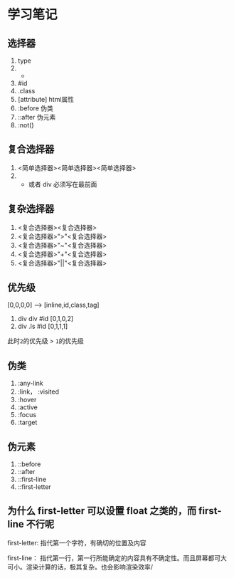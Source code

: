 # 学习笔记

## 选择器

1. type
2. *
3. #id
4. .class
5. [attribute] html属性
6. :before 伪类
7. ::after 伪元素
8. :not()

## 复合选择器

1. <简单选择器><简单选择器><简单选择器>
2. * 或者 div 必须写在最前面

## 复杂选择器

1. <复合选择器><复合选择器>
2. <复合选择器>">"<复合选择器>
3. <复合选择器>"~"<复合选择器>
4. <复合选择器>"+"<复合选择器>
5. <复合选择器>"||"<复合选择器>

## 优先级

[0,0,0,0] --> [inline,id,class,tag]

1. div div #id [0,1,0,2]
2. div .ls #id [0,1,1,1]

此时`2`的优先级 > `1`的优先级


## 伪类

1. :any-link
2. :link， :visited
3. :hover
4. :active
5. :focus
6. :target

## 伪元素

1. ::before
2. ::after
3. ::first-line
4. ::first-letter

## 为什么 first-letter 可以设置 float 之类的，而 first-line 不行呢

first-letter: 指代第一个字符，有确切的位置及内容

first-line： 指代第一行，第一行所能确定的内容具有不确定性。而且屏幕都可大可小。渲染计算的话，极其复杂。也会影响渲染效率/
